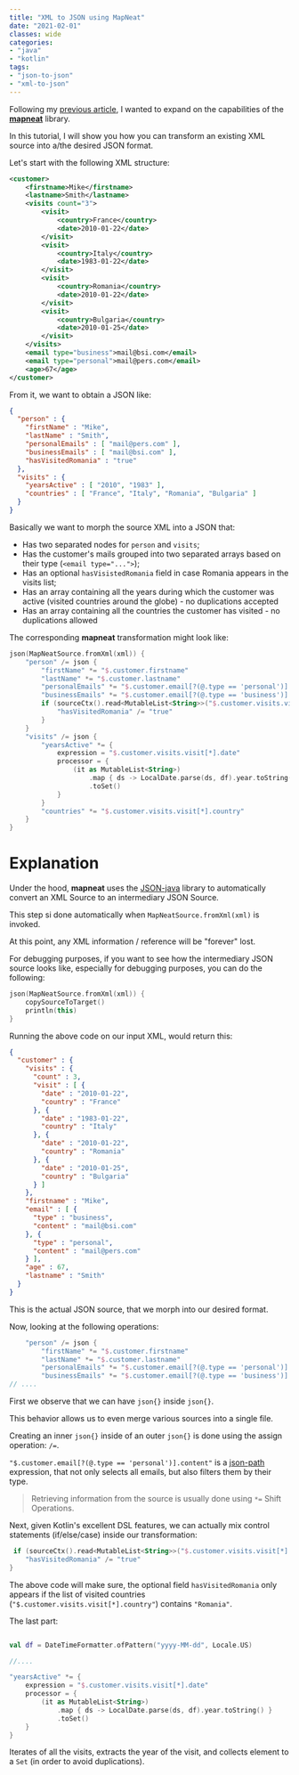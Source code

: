 ```yaml
---
title: "XML to JSON using MapNeat"
date: "2021-02-01"
classes: wide
categories:
- "java"
- "kotlin"
tags:
- "json-to-json"
- "xml-to-json"
---
```


Following my [previous article](/2021/01/31/hello-world-mapneat), I wanted to expand on the capabilities of the [**mapneat**](https://github.com/nomemory/mapneat) library. 

In this tutorial, I will show you how you can transform an existing XML source into a/the desired JSON format.

Let's start with the following XML structure:

```xml
<customer>
    <firstname>Mike</firstname>
    <lastname>Smith</lastname>
    <visits count="3">
        <visit>
            <country>France</country>
            <date>2010-01-22</date>
        </visit>
        <visit>
            <country>Italy</country>
            <date>1983-01-22</date>
        </visit>
        <visit>
            <country>Romania</country>
            <date>2010-01-22</date>
        </visit>
        <visit>
            <country>Bulgaria</country>
            <date>2010-01-25</date>
        </visit>        
    </visits>
    <email type="business">mail@bsi.com</email>
    <email type="personal">mail@pers.com</email>
    <age>67</age>
</customer>
```

From it, we want to obtain a JSON like:

```json
{
  "person" : {
    "firstName" : "Mike",
    "lastName" : "Smith",
    "personalEmails" : [ "mail@pers.com" ],
    "businessEmails" : [ "mail@bsi.com" ],
    "hasVisitedRomania" : "true"
  },
  "visits" : {
    "yearsActive" : [ "2010", "1983" ],
    "countries" : [ "France", "Italy", "Romania", "Bulgaria" ]
  }
}
```

Basically we want to morph the source XML into a JSON that:
* Has two separated nodes for `person` and `visits`;
* Has the customer's mails grouped into two separated arrays based on their type (`<email type="...">`);
* Has an optional `hasVisistedRomania` field in case Romania appears in the visits list;
* Has an array containing all the years during which the customer was active (visited countries around the globe) - no duplications accepted
* Has an array containing all the countries the customer has visited - no duplications allowed

The corresponding **mapneat** transformation might look like:

```kotlin
json(MapNeatSource.fromXml(xml)) {
    "person" /= json {
        "firstName" *= "$.customer.firstname"
        "lastName" *= "$.customer.lastname"
        "personalEmails" *= "$.customer.email[?(@.type == 'personal')].content"
        "businessEmails" *= "$.customer.email[?(@.type == 'business')].content"
        if (sourceCtx().read<MutableList<String>>("$.customer.visits.visit[*].country").contains("Romania")) {
            "hasVisitedRomania" /= "true"
        }
    }
    "visits" /= json {
        "yearsActive" *= {
            expression = "$.customer.visits.visit[*].date"
            processor = {
                (it as MutableList<String>)
                    .map { ds -> LocalDate.parse(ds, df).year.toString() }
                    .toSet()
            }
        }
        "countries" *= "$.customer.visits.visit[*].country"
    }
}
```

# Explanation

Under the hood, **mapneat** uses the [JSON-java](https://github.com/stleary/JSON-java) library to automatically convert an XML Source to an intermediary JSON Source.

This step si done automatically when `MapNeatSource.fromXml(xml)` is invoked.

At this point, any XML information / reference will be "forever" lost. 

For debugging purposes, if you want to see how the intermediary JSON source looks like, especially for debugging purposes, you can do the following:

```kotlin
json(MapNeatSource.fromXml(xml)) {
    copySourceToTarget()
    println(this)
}
```

Running the above code on our input XML, would return this:

```json
{
  "customer" : {
    "visits" : {
      "count" : 3,
      "visit" : [ {
        "date" : "2010-01-22",
        "country" : "France"
      }, {
        "date" : "1983-01-22",
        "country" : "Italy"
      }, {
        "date" : "2010-01-22",
        "country" : "Romania"
      }, {
        "date" : "2010-01-25",
        "country" : "Bulgaria"
      } ]
    },
    "firstname" : "Mike",
    "email" : [ {
      "type" : "business",
      "content" : "mail@bsi.com"
    }, {
      "type" : "personal",
      "content" : "mail@pers.com"
    } ],
    "age" : 67,
    "lastname" : "Smith"
  }
}
```

This is the actual JSON source, that we morph into our desired format.

Now, looking at the following operations:

```kotlin
    "person" /= json {
        "firstName" *= "$.customer.firstname"
        "lastName" *= "$.customer.lastname"
        "personalEmails" *= "$.customer.email[?(@.type == 'personal')].content"
        "businessEmails" *= "$.customer.email[?(@.type == 'business')].content"
// ....
```

First we observe that we can have `json{}` inside `json{}`. 

This behavior allows us to even merge various sources into a single file.

Creating an inner `json{}` inside of an outer `json{}` is done using the assign operation: `/=`.

`"$.customer.email[?(@.type == 'personal')].content"` is a [json-path](https://github.com/json-path/JsonPath) expression, that not only selects all emails, but also filters them by their type.

> Retrieving information from the source is usually done using `*=` Shift Operations.

Next, given Kotlin's excellent DSL features, we can actually mix control statements (if/else/case) inside our transformation:

```kotlin
 if (sourceCtx().read<MutableList<String>>("$.customer.visits.visit[*].country").contains("Romania")) {
    "hasVisitedRomania" /= "true"
}
```

The above code will make sure, the optional field `hasVisitedRomania` only appears if the list of visited countries (`"$.customer.visits.visit[*].country"`) contains `"Romania"`.

The last part:

```kotlin

val df = DateTimeFormatter.ofPattern("yyyy-MM-dd", Locale.US)

//....

"yearsActive" *= {
    expression = "$.customer.visits.visit[*].date"
    processor = {
        (it as MutableList<String>)
            .map { ds -> LocalDate.parse(ds, df).year.toString() }
            .toSet()
    }
}
```

Iterates of all the visits, extracts the year of the visit, and collects element to a `Set` (in order to avoid duplications).




